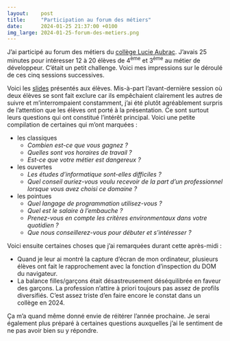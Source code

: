 ```yaml
---
layout:    post
title:     "Participation au forum des métiers"
date:      2024-01-25 21:37:00 +0100
img_large: 2024-01-25-forum-des-metiers.png
---
```


J’ai participé au forum des métiers du [collège Lucie Aubrac][collège]. J’avais 25 minutes pour intéresser 12 à 20
élèves de 4<sup>ème</sup> et 3<sup>ème</sup> au métier de développeur. C’était un petit challenge. Voici mes impressions
sur le déroulé de ces cinq sessions successives.

Voici les [slides] présentés aux élèves. Mis-à-part l’avant-dernière session où deux élèves se sont fait exclure car ils
empêchaient clairement les autres de suivre et m’interrompaient constamment, j’ai été plutôt agréablement surpris de
l’attention que les élèves ont porté à la présentation. Ce sont surtout leurs questions qui ont constitué l’intérêt
principal. Voici une petite compilation de certaines qui m’ont marquées :

 - les classiques
   - _Combien est-ce que vous gagnez ?_
   - _Quelles sont vos horaires de travail ?_
   - _Est-ce que votre métier est dangereux ?_
 - les ouvertes
   - _Les études d’informatique sont-elles difficiles ?_
   - _Quel conseil auriez-vous voulu recevoir de la part d’un professionnel lorsque vous avez choisi ce domaine ?_ 
 - les pointues
   - _Quel langage de programmation utilisez-vous ?_
   - _Quel est le salaire à l’embauche ?_
   - _Prenez-vous en compte les critères environmentaux dans votre quotidien ?_
   - _Que nous conseillerez-vous pour débuter et s’intéresser ?_

Voici ensuite certaines choses que j’ai remarquées durant cette après-midi :

 - Quand je leur ai montré la capture d’écran de mon ordinateur, plusieurs élèves ont fait le rapprochement avec la
   fonction d’inspection du DOM du navigateur.
 - La balance filles/garçons était désastreusement déséquilibrée en faveur des garçons. La profession n’attire à priori
   toujours pas assez de profils diversifiés. C’est assez triste d’en faire encore le constat dans un collège en 2024.

Ça m’a quand même donné envie de réitérer l’année prochaine. Je serai également plus préparé à certaines questions
auxquelles j’ai le sentiment de ne pas avoir bien su y répondre.

[collège]: https://laubrac.loire-atlantique.e-lyco.fr
[slides]: slides.html
